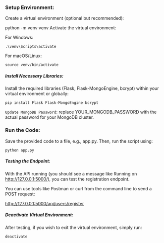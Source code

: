 ### Setup Environment:

Create a virtual environment (optional but recommended):

python -m venv venv
Activate the virtual environment:

For Windows:

`.\venv\Scripts\activate`

For macOS/Linux:

`source venv/bin/activate`

##### Install Necessary Libraries:

Install the required libraries (Flask, Flask-MongoEngine, bcrypt) within your virtual environment or globally:

`pip install Flask Flask-MongoEngine bcrypt`

`Update MongoDB Password`:
replace YOUR_MONGODB_PASSWORD with the actual password for your MongoDB cluster.

### Run the Code:

Save the provided code to a file, e.g., app.py. Then, run the script using:

`python app.py`

##### Testing the Endpoint:

With the API running (you should see a message like Running on http://127.0.0.1:5000/), you can test the registration endpoint.

You can use tools like Postman or curl from the command line to send a POST request:

http://127.0.0.1:5000/api/users/register

##### Deactivate Virtual Environment:

After testing, if you wish to exit the virtual environment, simply run:

`deactivate`
